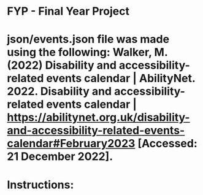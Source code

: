 # FYP - Final Year Project
# json/events.json file was made using the following: Walker, M. (2022) Disability and accessibility-related events calendar | AbilityNet. 2022. Disability and accessibility-related events calendar | https://abilitynet.org.uk/disability-and-accessibility-related-events-calendar#February2023 [Accessed: 21 December 2022].

# Instructions:
